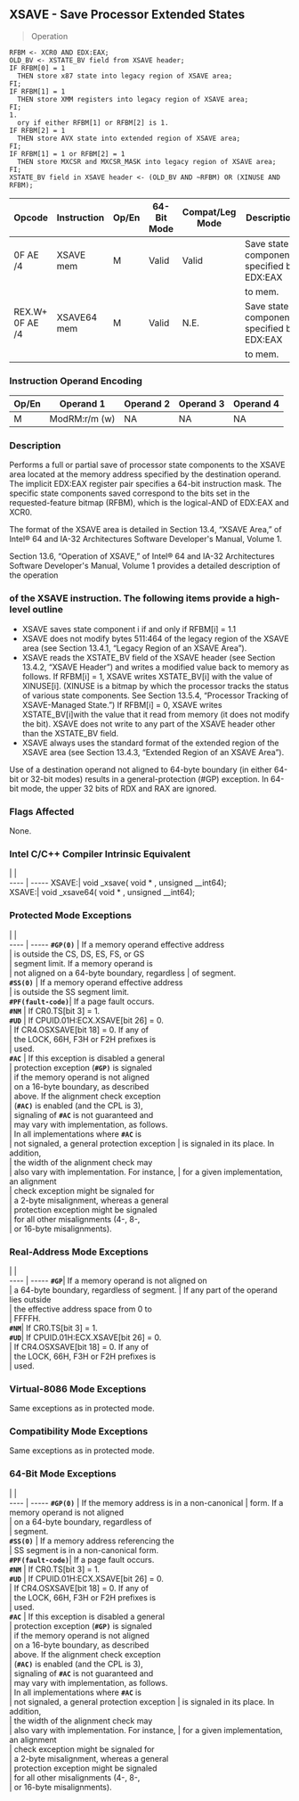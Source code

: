 ## XSAVE - Save Processor Extended States

> Operation

``` slim
RFBM <- XCR0 AND EDX:EAX;
OLD_BV <- XSTATE_BV field from XSAVE header;
IF RFBM[0] = 1
  THEN store x87 state into legacy region of XSAVE area;
FI;
IF RFBM[1] = 1
  THEN store XMM registers into legacy region of XSAVE area;
FI;
1.
  ory if either RFBM[1] or RFBM[2] is 1.
IF RFBM[2] = 1
  THEN store AVX state into extended region of XSAVE area;
FI;
IF RFBM[1] = 1 or RFBM[2] = 1
  THEN store MXCSR and MXCSR_MASK into legacy region of XSAVE area;
FI;
XSTATE_BV field in XSAVE header <- (OLD_BV AND ~RFBM) OR (XINUSE AND RFBM);

```

 Opcode         | Instruction| Op/En| 64-Bit Mode| Compat/Leg Mode| Description                               
 ---  | --- | --- | --- | --- | ---
 0F AE /4       | XSAVE mem  | M    | Valid      | Valid          | Save state components specified by EDX:EAX
                |            |      |            |                | to mem.                                   
 REX.W+ 0F AE /4| XSAVE64 mem| M    | Valid      | N.E.           | Save state components specified by EDX:EAX
                |            |      |            |                | to mem.                                   

### Instruction Operand Encoding
 Op/En| Operand 1    | Operand 2| Operand 3| Operand 4
 ---  | --- | --- | --- | ---
 M    | ModRM:r/m (w)| NA       | NA       | NA       

### Description
Performs a full or partial save of processor state components to the XSAVE area
located at the memory address specified by the destination operand. The implicit
EDX:EAX register pair specifies a 64-bit instruction mask. The specific state
components saved correspond to the bits set in the requested-feature bitmap
(RFBM), which is the logical-AND of EDX:EAX and XCR0.

The format of the XSAVE area is detailed in Section 13.4, “XSAVE Area,” of Intel®
64 and IA-32 Architectures Software Developer's Manual, Volume 1.

Section 13.6, “Operation of XSAVE,” of Intel® 64 and IA-32 Architectures Software
Developer's Manual, Volume 1 provides a detailed description of the operation
### of the XSAVE instruction. The following items provide a high-level outline

 - XSAVE saves state component i if and only if RFBM[i] = 1.1
 - XSAVE does not modify bytes 511:464 of the legacy region of the XSAVE area (see
Section 13.4.1, “Legacy Region of an XSAVE Area”).
 - XSAVE reads the XSTATE_BV field of the XSAVE header (see Section 13.4.2, “XSAVE
Header”) and writes a modified value back to memory as follows. If RFBM[i] =
1, XSAVE writes XSTATE_BV[i] with the value of XINUSE[i]. (XINUSE is a bitmap
by which the processor tracks the status of various state components. See Section
13.5.4, “Processor Tracking of XSAVE-Managed State.”) If RFBM[i] = 0, XSAVE
writes XSTATE_BV[i]with the value that it read from memory (it does not modify
the bit). XSAVE does not write to any part of the XSAVE header other than the
XSTATE_BV field.
 - XSAVE always uses the standard format of the extended region of the XSAVE area
(see Section 13.4.3, “Extended Region of an XSAVE Area”).

Use of a destination operand not aligned to 64-byte boundary (in either 64-bit
or 32-bit modes) results in a general-protection (#GP) exception. In 64-bit
mode, the upper 32 bits of RDX and RAX are ignored.



### Flags Affected
None.


### Intel C/C++ Compiler Intrinsic Equivalent
   | |  
---- | -----
 XSAVE:| void _xsave( void \* , unsigned __int64);  
 XSAVE:| void _xsave64( void \* , unsigned __int64);

### Protected Mode Exceptions
   | |  
---- | -----
 **``#GP(0)``**         | If a memory operand effective address        
                | is outside the CS, DS, ES, FS, or GS         
                | segment limit. If a memory operand is        
                | not aligned on a 64-byte boundary, regardless
                | of segment.                                  
 **``#SS(0)``**         | If a memory operand effective address        
                | is outside the SS segment limit.             
 **``#PF(fault-code)``**| If a page fault occurs.                      
 **``#NM``**            | If CR0.TS[bit 3] = 1.                        
 **``#UD``**            | If CPUID.01H:ECX.XSAVE[bit 26] = 0.          
                | If CR4.OSXSAVE[bit 18] = 0. If any of        
                | the LOCK, 66H, F3H or F2H prefixes is        
                | used.                                        
 **``#AC``**            | If this exception is disabled a general      
                | protection exception (**``#GP)``** is signaled       
                | if the memory operand is not aligned         
                | on a 16-byte boundary, as described          
                | above. If the alignment check exception      
                | (**``#AC)``** is enabled (and the CPL is 3),         
                | signaling of **``#AC``** is not guaranteed and       
                | may vary with implementation, as follows.    
                | In all implementations where **``#AC``** is          
                | not signaled, a general protection exception 
                | is signaled in its place. In addition,       
                | the width of the alignment check may         
                | also vary with implementation. For instance, 
                | for a given implementation, an alignment     
                | check exception might be signaled for        
                | a 2-byte misalignment, whereas a general     
                | protection exception might be signaled       
                | for all other misalignments (4-, 8-,         
                | or 16-byte misalignments).                   

### Real-Address Mode Exceptions
   | |  
---- | -----
 **``#GP``**| If a memory operand is not aligned on     
    | a 64-byte boundary, regardless of segment.
    | If any part of the operand lies outside   
    | the effective address space from 0 to     
    | FFFFH.                                    
 **``#NM``**| If CR0.TS[bit 3] = 1.                     
 **``#UD``**| If CPUID.01H:ECX.XSAVE[bit 26] = 0.       
    | If CR4.OSXSAVE[bit 18] = 0. If any of     
    | the LOCK, 66H, F3H or F2H prefixes is     
    | used.                                     

### Virtual-8086 Mode Exceptions
Same exceptions as in protected mode.


### Compatibility Mode Exceptions
Same exceptions as in protected mode.


### 64-Bit Mode Exceptions
   | |  
---- | -----
 **``#GP(0)``**         | If the memory address is in a non-canonical 
                | form. If a memory operand is not aligned    
                | on a 64-byte boundary, regardless of        
                | segment.                                    
 **``#SS(0)``**         | If a memory address referencing the         
                | SS segment is in a non-canonical form.      
 **``#PF(fault-code)``**| If a page fault occurs.                     
 **``#NM``**            | If CR0.TS[bit 3] = 1.                       
 **``#UD``**            | If CPUID.01H:ECX.XSAVE[bit 26] = 0.         
                | If CR4.OSXSAVE[bit 18] = 0. If any of       
                | the LOCK, 66H, F3H or F2H prefixes is       
                | used.                                       
 **``#AC``**            | If this exception is disabled a general     
                | protection exception (**``#GP)``** is signaled      
                | if the memory operand is not aligned        
                | on a 16-byte boundary, as described         
                | above. If the alignment check exception     
                | (**``#AC)``** is enabled (and the CPL is 3),        
                | signaling of **``#AC``** is not guaranteed and      
                | may vary with implementation, as follows.   
                | In all implementations where **``#AC``** is         
                | not signaled, a general protection exception
                | is signaled in its place. In addition,      
                | the width of the alignment check may        
                | also vary with implementation. For instance,
                | for a given implementation, an alignment    
                | check exception might be signaled for       
                | a 2-byte misalignment, whereas a general    
                | protection exception might be signaled      
                | for all other misalignments (4-, 8-,        
                | or 16-byte misalignments).                  
